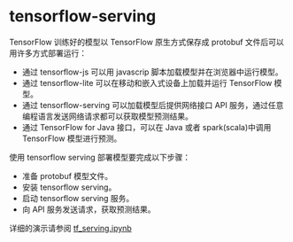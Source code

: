 # tensorflow-serving

TensorFlow 训练好的模型以 TensorFlow 原生方式保存成 protobuf 文件后可以用许多方式部署运行：

- 通过 tensorflow-js 可以用 javascrip 脚本加载模型并在浏览器中运行模型。
- 通过 tensorflow-lite 可以在移动和嵌入式设备上加载并运行 TensorFlow 模型。
- 通过 tensorflow-serving 可以加载模型后提供网络接口 API 服务，通过任意编程语言发送网络请求都可以获取模型预测结果。
- 通过 TensorFlow for Java 接口，可以在 Java 或者 spark(scala)中调用 TensorFlow 模型进行预测。

使用 tensorflow serving 部署模型要完成以下步骤：

- 准备 protobuf 模型文件。
- 安装 tensorflow serving。
- 启动 tensorflow serving 服务。
- 向 API 服务发送请求，获取预测结果。

详细的演示请参阅 [tf_serving.ipynb](./tf_serving.ipynb)
